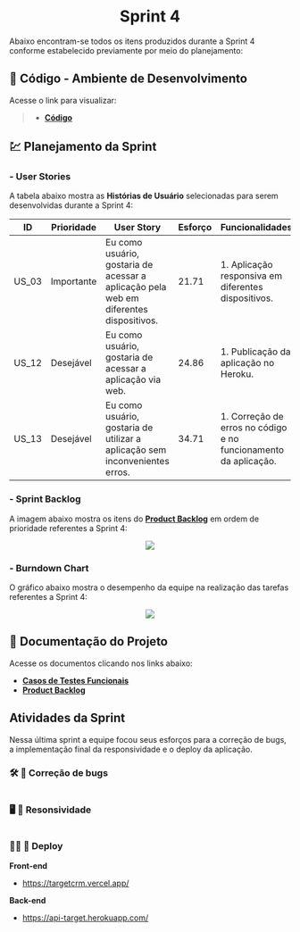<h1 align="center"> 
  Sprint 4
</h1>

Abaixo encontram-se todos os itens produzidos durante a Sprint 4 conforme estabelecido previamente por meio do planejamento: 

## 📃 Código - Ambiente de Desenvolvimento 

Acesse o link para visualizar:

> * [__Código__](https://github.com/vinicius-hso/api-sem3-target-crm/tree/development)

## 💹 Planejamento da Sprint

### - User Stories

A tabela abaixo mostra as __Histórias de Usuário__ selecionadas para serem desenvolvidas durante a Sprint 4:

| ID     | Prioridade | User Story                       | Esforço                              | Funcionalidades                      |
| -------| ---------- | -------------------------------- | ------------------------------------ | ------------------------------------ |
| US_03  | Importante | Eu como usuário, gostaria de acessar a aplicação pela web em diferentes dispositivos. | 21.71 | 1. Aplicação responsiva em diferentes dispositivos. | 
| US_12  | Desejável  | Eu como usuário, gostaria de acessar a aplicação via web.  | 24.86 | 1. Publicação da aplicação no Heroku. |
| US_13  | Desejável  | Eu como usuário, gostaria de utilizar a aplicação sem inconvenientes erros.  | 34.71 | 1. Correção de erros no código e no funcionamento da aplicação. |

### - Sprint Backlog

A imagem abaixo mostra os itens do [__Product Backlog__](https://github.com/vinicius-hso/api-sem3-target-crm/blob/Sprint-4/Documentation/product-backlog-target.pdf) em ordem de prioridade referentes a Sprint 4:

<p align="center">
  <img src="link" /></p>

### - Burndown Chart

O gráfico abaixo mostra o desempenho da equipe na realização das tarefas referentes a Sprint 4:

<p align="center">
  <img src="link"  /></p>
   
## 📂 Documentação do Projeto

Acesse os documentos clicando nos links abaixo:

* [__Casos de Testes Funcionais__](link)
* [__Product Backlog__](https://github.com/vinicius-hso/api-sem3-target-crm/blob/Sprint-4/Documentation/product-backlog-target.pdf)

## Atividades da Sprint

Nessa última sprint a equipe focou seus esforços para a correção de bugs, a implementação final da responsividade e o deploy da aplicação.

### 🛠️ 🐞 Correção de bugs

![]()

### 🖥️ 📱 Resonsividade

![]()

### 🧑‍🚀 🚀 Deploy

**Front-end**

* https://targetcrm.vercel.app/

**Back-end**

* https://api-target.herokuapp.com/
